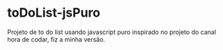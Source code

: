 # toDoList-jsPuro
 Projeto de to do list usando javascript puro inspirado no projeto do canal hora de codar, fiz a minha versão.
